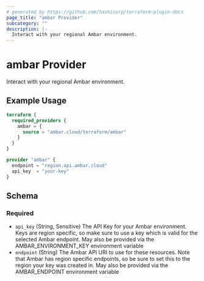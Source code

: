 ```yaml
---
# generated by https://github.com/hashicorp/terraform-plugin-docs
page_title: "ambar Provider"
subcategory: ""
description: |-
  Interact with your regional Ambar environment.
---
```


# ambar Provider

Interact with your regional Ambar environment.

## Example Usage

```terraform
terraform {
  required_providers {
    ambar = {
      source = "ambar.cloud/terraform/ambar"
    }
  }
}

provider "ambar" {
  endpoint = "region.api.ambar.cloud"
  api_key  = "your-key"
}
```

<!-- schema generated by tfplugindocs -->
## Schema

### Required

- `api_key` (String, Sensitive) The API Key for your Ambar environment. Keys are region specific, so make sure to use a key which is valid for the selected Ambar endpoint. May also be provided via the AMBAR_ENVIRONMENT_KEY environment variable
- `endpoint` (String) The Ambar API URI to use for these resources. Note that Ambar has region specific endpoints, so be sure to set this to the region your key was created in. May also be provided via the AMBAR_ENDPOINT environment variable
